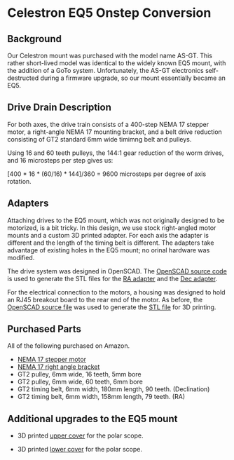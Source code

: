 # Celestron EQ5 Onstep Conversion

## Background 

Our Celestron mount was purchased with the model name AS-GT. This
rather short-lived model was identical to the widely known EQ5 mount,
with the addition of a GoTo system.  Unfortunately, the AS-GT
electronics self-destructed during a firmware upgrade, so our mount
essentially became an EQ5.

## Drive Drain Description

For both axes, the drive train consists of a 400-step NEMA 17 stepper
motor, a right-angle NEMA 17 mounting bracket, and a belt drive
reduction consisting of GT2 standard 6mm wide timimng belt and pulleys.

Using 16 and 60 teeth pulleys, the 144:1 gear reduction of the worm
drives, and 16 microsteps per step gives us:

[400 \* 16 \* (60/16) \* 144]/360 = 9600 microsteps per degree of axis rotation.


## Adapters

Attaching drives to the EQ5 mount, which was not originally designed
to be motorized, is a bit tricky.  In this design, we use stock
right-angled motor mounts and a custom 3D printed adapter. For each
axis the adapter is different and the length of the timing belt is
different.  The adapters take advantage of existing holes in the EQ5
mount; no orinal hardware was modified.

The drive system was designed in OpenSCAD.  The [OpenSCAD source
code](Celestron_ASGT.scad) is used to generate the STL files for the
[RA adapter](eq5_ra_plate.stl) and the [Dec adapter](eq5_dec_plate.stl).

For the electrical connection to the motors, a housing was designed to
hold an RJ45 breakout board to the rear end of the motor. As before,
the [OpenSCAD source file](nema_cap.scad) was used to generate the
[STL file](nema_cap.stl) for 3D printing.




## Purchased Parts

All of the following purchased on Amazon.

* [NEMA 17 stepper motor](stepper.pdf)
* [NEMA 17 right angle bracket](bracket.pdf)
* GT2 pulley, 6mm wide, 16 teeth, 5mm bore
* GT2 pulley, 6mm wide, 60 teeth, 6mm bore
* GT2 timing belt, 6mm width, 180mm length, 90 teeth. (Declination) 
* GT2 timing belt, 6mm width, 158mm length, 79 teeth. (RA)

##  Additional upgrades to the EQ5 mount

* 3D printed [upper cover](eq5_polar_cover_upper.stl) for the polar scope.

* 3D printed [lower cover](eq5_polar_cover_lower.stl) for the polar scope.




